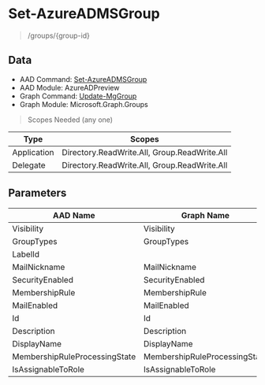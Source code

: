 # Set-AzureADMSGroup

> /groups/{group-id}

## Data

+ AAD Command: [Set-AzureADMSGroup](https://docs.microsoft.com/en-us/powershell/module/AzureADPreview/Set-AzureADMSGroup)
+ AAD Module: AzureADPreview
+ Graph Command: [Update-MgGroup](https://docs.microsoft.com/en-us/powershell/module/Microsoft.Graph.Groups/Update-MgGroup)
+ Graph Module: Microsoft.Graph.Groups

> Scopes Needed (any one)

|Type|Scopes|
|---|---|
|Application|Directory.ReadWrite.All, Group.ReadWrite.All|
|Delegate|Directory.ReadWrite.All, Group.ReadWrite.All|

## Parameters

|AAD Name|Graph Name|AAD Type|Graph Type|Infos|
|---|---|---|---|---|
|Visibility|Visibility|System.String|System.String||
|GroupTypes|GroupTypes|System.Collections.Generic.List/System.String|System.String[]||
|LabelId||System.String|||
|MailNickname|MailNickname|System.String|System.String||
|SecurityEnabled|SecurityEnabled|System.Nullable/System.Boolean|System.Management.Automation.SwitchParameter||
|MembershipRule|MembershipRule|System.String|System.String||
|MailEnabled|MailEnabled|System.Nullable/System.Boolean|System.Management.Automation.SwitchParameter||
|Id|Id|System.String|System.String||
|Description|Description|System.String|System.String||
|DisplayName|DisplayName|System.String|System.String||
|MembershipRuleProcessingState|MembershipRuleProcessingState|System.String|System.String||
|IsAssignableToRole|IsAssignableToRole|System.Nullable/System.Boolean|System.Management.Automation.SwitchParameter||

